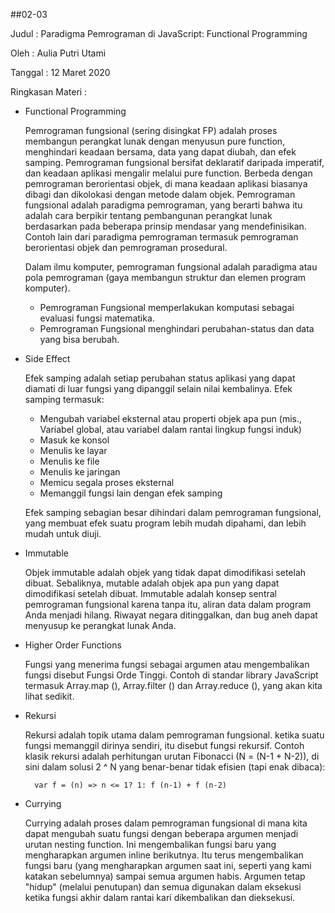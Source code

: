 ##02-03

Judul : Paradigma Pemrograman di JavaScript: Functional Programming

Oleh : Aulia Putri Utami

Tanggal : 12 Maret 2020

Ringkasan Materi :

- Functional Programming

  Pemrograman fungsional (sering disingkat FP) adalah proses membangun perangkat lunak dengan menyusun pure function, menghindari keadaan bersama, data yang dapat diubah, dan efek samping. Pemrograman fungsional bersifat deklaratif daripada imperatif, dan keadaan aplikasi mengalir melalui pure function. Berbeda dengan pemrograman berorientasi objek, di mana keadaan aplikasi biasanya dibagi dan dikolokasi dengan metode dalam objek. Pemrograman fungsional adalah paradigma pemrograman, yang berarti bahwa itu adalah cara berpikir tentang pembangunan perangkat lunak berdasarkan pada beberapa prinsip mendasar yang mendefinisikan. Contoh lain dari paradigma pemrograman termasuk pemrograman berorientasi objek dan pemrograman prosedural.

  Dalam ilmu komputer, pemrograman fungsional adalah paradigma atau pola pemrograman (gaya membangun struktur dan elemen program komputer).
    - Pemrograman Fungsional memperlakukan komputasi sebagai evaluasi fungsi  matematika.
    - Pemrograman Fungsional menghindari perubahan-status dan data yang bisa berubah.

- Side Effect

  Efek samping adalah setiap perubahan status aplikasi yang dapat diamati di luar fungsi yang dipanggil selain nilai kembalinya. Efek samping termasuk:
    - Mengubah variabel eksternal atau properti objek apa pun (mis., Variabel global, atau variabel dalam rantai lingkup fungsi induk)
    - Masuk ke konsol
    - Menulis ke layar
    - Menulis ke file
    - Menulis ke jaringan
    - Memicu segala proses eksternal
    - Memanggil fungsi lain dengan efek samping

  Efek samping sebagian besar dihindari dalam pemrograman fungsional, yang membuat efek suatu program lebih mudah dipahami, dan lebih mudah untuk diuji.

- Immutable

  Objek immutable adalah objek yang tidak dapat dimodifikasi setelah dibuat. Sebaliknya, mutable adalah objek apa pun yang dapat dimodifikasi setelah dibuat. Immutable adalah konsep sentral pemrograman fungsional karena tanpa itu, aliran data dalam program Anda menjadi hilang. Riwayat negara ditinggalkan, dan bug aneh dapat menyusup ke perangkat lunak Anda.

- Higher Order Functions

  Fungsi yang menerima fungsi sebagai argumen atau mengembalikan fungsi disebut Fungsi Orde Tinggi. Contoh di standar library JavaScript termasuk Array.map (), Array.filter () dan Array.reduce (), yang akan kita lihat sedikit.

- Rekursi

  Rekursi adalah topik utama dalam pemrograman fungsional. ketika suatu fungsi memanggil dirinya sendiri, itu disebut fungsi rekursif. Contoh klasik rekursi adalah perhitungan urutan Fibonacci (N = (N-1 + N-2)), di sini dalam solusi 2 ^ N yang benar-benar tidak efisien (tapi enak dibaca):

        var f = (n) => n <= 1? 1: f (n-1) + f (n-2)

- Currying

  Currying adalah proses dalam pemrograman fungsional di mana kita dapat mengubah suatu fungsi dengan beberapa argumen menjadi urutan nesting function. Ini mengembalikan fungsi baru yang mengharapkan argumen inline berikutnya. Itu terus mengembalikan fungsi baru (yang mengharapkan argumen saat ini, seperti yang kami katakan sebelumnya) sampai semua argumen habis. Argumen tetap "hidup" (melalui penutupan) dan semua digunakan dalam eksekusi ketika fungsi akhir dalam rantai kari dikembalikan dan dieksekusi.